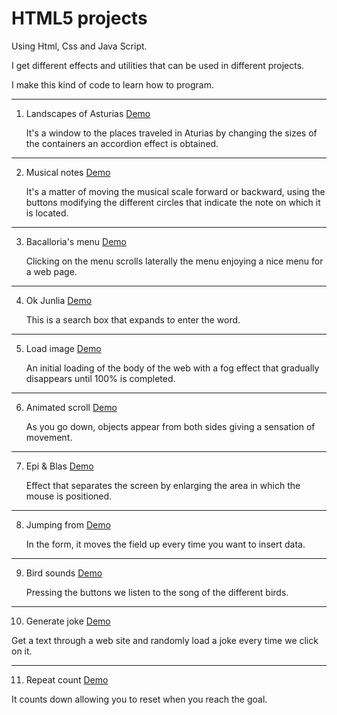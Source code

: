 # HTML5 projects

Using Html, Css and Java Script.

I get different effects and utilities that can be used in different projects.

I make this kind of code to learn how to program.

---

1. Landscapes of Asturias [Demo](https://sudja89.github.io/1-paisajesAsturias/index.html)

   It's a window to the places traveled in Aturias by changing the sizes of the containers an accordion effect is obtained.

---

2. Musical notes [Demo](https://sudja89.github.io/2-notasMusicales/index.html)

   It's a matter of moving the musical scale forward or backward, using the buttons modifying the different circles that indicate the note on which it is located.

---

3. Bacalloria's menu [Demo](https://sudja89.github.io/3-menuBacalloria/index.html)

   Clicking on the menu scrolls laterally the menu enjoying a nice menu for a web page.

---

4. Ok Junlia [Demo](https://sudja89.github.io/4-okJunlia/index.html)

   This is a search box that expands to enter the word.

---

5. Load image [Demo](https://sudja89.github.io/5-cargarImagen/index.html)

   An initial loading of the body of the web with a fog effect that gradually disappears until 100% is completed.

---

6. Animated scroll [Demo](https://sudja89.github.io/6-scrollAnimado/index.html)

   As you go down, objects appear from both sides giving a sensation of movement.

---

7. Epi & Blas [Demo](https://sudja89.github.io/7-epiBlas/index.html)

   Effect that separates the screen by enlarging the area in which the mouse is positioned.

---

8. Jumping from [Demo](https://sudja89.github.io/8-registroSaltarin/index.html)

   In the form, it moves the field up every time you want to insert data.

---

9. Bird sounds [Demo](https://sudja89.github.io/9-sonidoAve/index.html)

   Pressing the buttons we listen to the song of the different birds.

---

10. Generate joke [Demo](https://sudja89.github.io/10-generarBroma/index.html)

   Get a text through a web site and randomly load a joke every time we click on it.

---

11. Repeat count [Demo](https://sudja89.github.io/11-cuentaRepetida/index.html)

   It counts down allowing you to reset when you reach the goal.